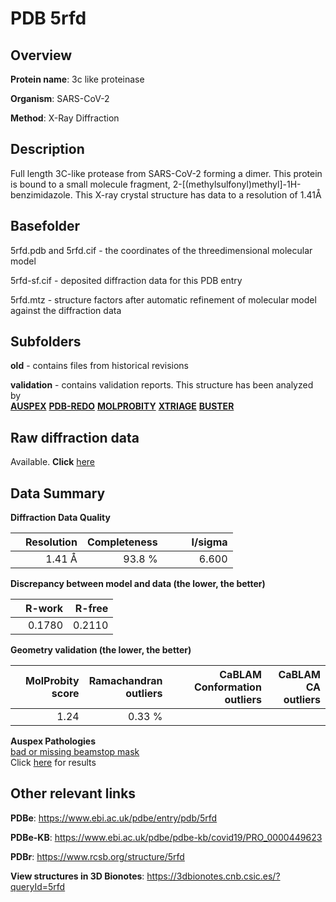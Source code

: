 # PDB 5rfd

## Overview

**Protein name**: 3c like proteinase

**Organism**: SARS-CoV-2

**Method**: X-Ray Diffraction

## Description

Full length 3C-like protease from SARS-CoV-2 forming a dimer. This protein is bound to a small molecule fragment, 2-[(methylsulfonyl)methyl]-1H-benzimidazole. This X-ray crystal structure has data to a resolution of 1.41Å

## Basefolder

5rfd.pdb and 5rfd.cif - the coordinates of the threedimensional molecular model

5rfd-sf.cif - deposited diffraction data for this PDB entry

5rfd.mtz - structure factors after automatic refinement of molecular model against the diffraction data

## Subfolders



**old** - contains files from historical revisions

**validation** - contains validation reports. This structure has been analyzed by <br>[**AUSPEX**](https://github.com/thorn-lab/coronavirus_structural_task_force/tree/master/pdb/3c_like_proteinase/SARS-CoV-2/5rfd/validation/auspex) [**PDB-REDO**](https://github.com/thorn-lab/coronavirus_structural_task_force/tree/master/pdb/3c_like_proteinase/SARS-CoV-2/5rfd/validation/pdb-redo) [**MOLPROBITY**](https://github.com/thorn-lab/coronavirus_structural_task_force/tree/master/pdb/3c_like_proteinase/SARS-CoV-2/5rfd/validation/molprobity) [**XTRIAGE**](https://github.com/thorn-lab/coronavirus_structural_task_force/blob/master/pdb/3c_like_proteinase/SARS-CoV-2/5rfd/validation/Xtriage_output.log) [**BUSTER**](https://www.globalphasing.com/buster/wiki/index.cgi?Covid19Pdb5RFD)  



## Raw diffraction data

Available. **Click** [here](https://zenodo.org/record/3731341) 

## Data Summary
**Diffraction Data Quality**

|   | Resolution | Completeness| I/sigma |
|---|-------------:|----------------:|--------------:|
|   |1.41 Å|93.8  %|<img width=50/>6.600|

**Discrepancy between model and data (the lower, the better)**

|   | **R-work**| **R-free**   
|---|-------------:|----------------:|           
||  0.1780|  0.2110|

**Geometry validation (the lower, the better)**

|   |**MolProbity<br>score**| **Ramachandran<br>outliers** | **CaBLAM<br>Conformation outliers** | **CaBLAM<br>CA outliers** |
|---|-------------:|----------------:|----------------:|---------------:|
||  1.24|  0.33 %|||

**Auspex Pathologies**<br> [bad or missing beamstop mask](https://www.auspex.de/pathol/#2)<br>Click [here](https://github.com/thorn-lab/coronavirus_structural_task_force/blob/master/pdb/3c_like_proteinase/SARS-CoV-2/5rfd/validation/auspex/5rfd_auspex_comments.txt)  for results

 



## Other relevant links 
**PDBe**:  https://www.ebi.ac.uk/pdbe/entry/pdb/5rfd

**PDBe-KB**: https://www.ebi.ac.uk/pdbe/pdbe-kb/covid19/PRO_0000449623 
 
**PDBr**: https://www.rcsb.org/structure/5rfd 

**View structures in 3D Bionotes**: https://3dbionotes.cnb.csic.es/?queryId=5rfd

